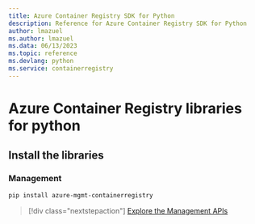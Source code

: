 ```yaml
---
title: Azure Container Registry SDK for Python
description: Reference for Azure Container Registry SDK for Python
author: lmazuel
ms.author: lmazuel
ms.data: 06/13/2023
ms.topic: reference
ms.devlang: python
ms.service: containerregistry
---
```

# Azure Container Registry libraries for python

## Install the libraries


### Management

```bash
pip install azure-mgmt-containerregistry
```
> [!div class="nextstepaction"]
> [Explore the Management APIs](/python/api/overview/azure/containerregistry/management)